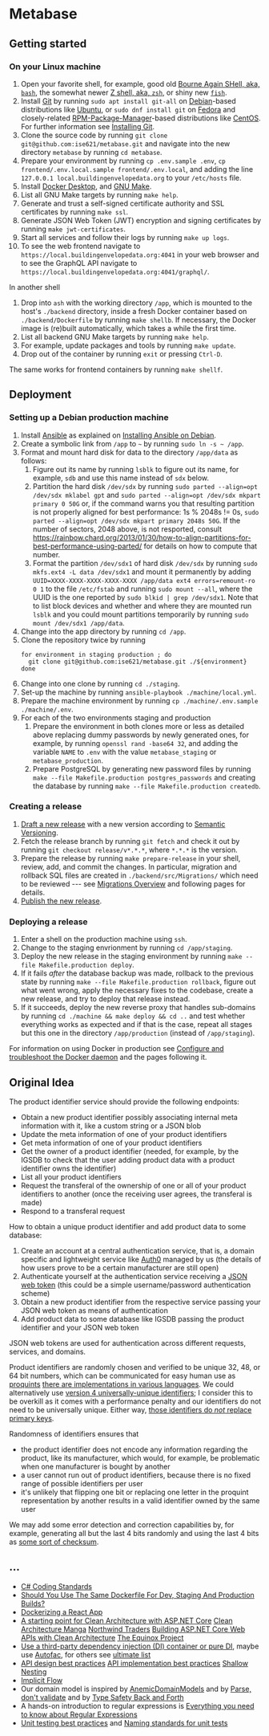 # Metabase

## Getting started

### On your Linux machine
1. Open your favorite shell, for example, good old
   [Bourne Again SHell, aka, `bash`](https://www.gnu.org/software/bash/),
   the somewhat newer
   [Z shell, aka, `zsh`](https://www.zsh.org/),
   or shiny new
   [`fish`](https://fishshell.com/).
2. Install [Git](https://git-scm.com/) by running
   `sudo apt install git-all` on [Debian](https://www.debian.org/)-based
   distributions like [Ubuntu](https://ubuntu.com/), or
   `sudo dnf install git` on [Fedora](https://getfedora.org/) and closely-related
   [RPM-Package-Manager](https://rpm.org/)-based distributions like
   [CentOS](https://www.centos.org/). For further information see
   [Installing Git](https://git-scm.com/book/en/v2/Getting-Started-Installing-Git).
3. Clone the source code by running
   `git clone git@github.com:ise621/metabase.git` and navigate
   into the new directory `metabase` by running `cd metabase`.
4. Prepare your environment by running `cp .env.sample .env`,
   `cp frontend/.env.local.sample frontend/.env.local`, and adding the line
   `127.0.0.1 local.buildingenvelopedata.org` to your `/etc/hosts` file.
5. Install [Docker Desktop](https://www.docker.com/products/docker-desktop), and
   [GNU Make](https://www.gnu.org/software/make/).
6. List all GNU Make targets by running `make help`.
7. Generate and trust a self-signed certificate authority and SSL certificates
   by running `make ssl`.
8. Generate JSON Web Token (JWT) encryption and signing certificates by running
   `make jwt-certificates`.
9. Start all services and follow their logs by running `make up logs`.
10. To see the web frontend navigate to
   `https://local.buildingenvelopedata.org:4041` in your web browser and to see
   the GraphQL API navigate to
   `https://local.buildingenvelopedata.org:4041/graphql/`.

In another shell
1. Drop into `ash` with the working directory `/app`, which is mounted to the
   host's `./backend` directory, inside a fresh Docker container based on
   `./backend/Dockerfile` by running `make shellb`.  If necessary, the Docker
   image is (re)built automatically, which takes a while the first time.
2. List all backend GNU Make targets by running `make help`.
3. For example, update packages and tools by running `make update`.
4. Drop out of the container by running `exit` or pressing `Ctrl-D`.

The same works for frontend containers by running `make shellf`.

## Deployment

### Setting up a Debian production machine
1. Install [Ansible](https://www.ansible.com) as explained on
   [Installing Ansible on Debian](https://docs.ansible.com/ansible/latest/installation_guide/intro_installation.html#installing-ansible-on-debian).
1. Create a symbolic link from `/app` to `~` by running `sudo ln -s ~ /app`.
1. Format and mount hard disk for data to the directory `/app/data` as follows:
   1. Figure out its name by running `lsblk` to figure out its name, for
      example, `sdb` and use this name instead of `sdx` below.
   1. Partition the hard disk `/dev/sdx` by running
      `sudo parted --align=opt /dev/sdx mklabel gpt`
      and
      `sudo parted --align=opt /dev/sdx mkpart primary 0 50G`
      or, if the command warns you that resulting partition is not properly
      aligned for best performance: 1s % 2048s != 0s,
      `sudo parted --align=opt /dev/sdx mkpart primary 2048s 50G`.
      If the number of sectors, 2048 above, is not resported, consult
      https://rainbow.chard.org/2013/01/30/how-to-align-partitions-for-best-performance-using-parted/
      for details on how to compute that number.
   1. Format the partition `/dev/sdx1` of hard disk `/dev/sdx` by running
      `sudo mkfs.ext4 -L data /dev/sdx1`
      and mount it permanently by adding
      `UUID=XXXX-XXXX-XXXX-XXXX-XXXX /app/data ext4 errors=remount-ro 0 1`
      to the file `/etc/fstab` and running
      `sudo mount --all`,
      where the UUID is the one reported by
      `sudo blkid | grep /dev/sdx1`.
      Note that to list block devices and whether and where they are
      mounted run `lsblk` and you could mount partitions temporarily by running
      `sudo mount /dev/sdx1 /app/data`.
1. Change into the app directory by running `cd /app`.
1. Clone the repository twice by running
   ```
   for environment in staging production ; do
     git clone git@github.com:ise621/metabase.git ./${environment}
   done
   ```
1. Change into one clone by running `cd ./staging`.
1. Set-up the machine by running `ansible-playbook ./machine/local.yml`.
1. Prepare the machine environment by running
   `cp ./machine/.env.sample ./machine/.env`.
1. For each of the two environments staging and production
   1. Prepare the environment in both clones more or less as detailed above
      replacing dummy passwords by newly generated ones, for example, by running
      `openssl rand -base64 32`,
      and adding the variable `NAME` to `.env` with the value
      `metabase_staging` or `metabase_production`.
   1. Prepare PostgreSQL by generating new password files by running
      `make --file Makefile.production postgres_passwords`
      and creating the database by running
      `make --file Makefile.production createdb`.

### Creating a release
1. [Draft a new release](https://github.com/ise621/metabase/actions) with a new
   version according to [Semantic Versioning](https://semver.org).
1. Fetch the release branch by running `git fetch` and check it out by running
   `git checkout release/v*.*.*`, where `*.*.*` is the version.
1. Prepare the release by running `make prepare-release` in your shell, review,
   add, and commit the changes. In particular, migration and rollback SQL files
   are created in `./backend/src/Migrations/` which need to be reviewed --- see
   [Migrations Overview](https://docs.microsoft.com/en-us/ef/core/managing-schemas/migrations/?tabs=dotnet-core-cli)
   and following pages for details.
1. [Publish the new release](https://github.com/ise621/metabase/actions).

### Deploying a release
1. Enter a shell on the production machine using `ssh`.
1. Change to the staging envrionment by running `cd /app/staging`.
1. Deploy the new release in the staging environment by running
   `make --file Makefile.production deploy`.
1. If it fails *after* the database backup was made, rollback to the previous
   state by running
   `make --file Makefile.production rollback`,
   figure out what went wrong, apply the necessary fixes to the codebase,
   create a new release, and try to deploy that release instead.
1. If it succeeds, deploy the new reverse proxy that handles sub-domains by
   running `cd ./machine && make deploy && cd ..` and test whether everything
   works as expected and if that is the case, repeat all stages but this one in
   the directory `/app/production` (instead of `/app/staging`).

For information on using Docker in production see
[Configure and troubleshoot the Docker daemon](https://docs.docker.com/config/daemon/)
and the pages following it.

## Original Idea

The product identifier service should provide the following endpoints:
* Obtain a new product identifier possibly associating internal meta information with it, like a custom string or a JSON blob
* Update the meta information of one of your product identifiers
* Get meta information of one of your product identifiers
* Get the owner of a product identifier (needed, for example, by the IGSDB to check that the user adding product data with a product identifier owns the identifier)
* List all your product identifiers
* Request the transferal of the ownership of one or all of your product identifiers to another (once the receiving user agrees, the transferal is made)
* Respond to a transferal request

How to obtain a unique product identifier and add product data to some database:
1. Create an account at a central authentication service, that is, a domain specific and lightweight service like [Auth0](https://auth0.com) managed by us (the details of how users prove to be a certain manufacturer are still open)
2. Authenticate yourself at the authentication service receiving a [JSON web token](https://jwt.io) (this could be a simple username/password authentication scheme)
3. Obtain a new product identifier from the respective service passing your JSON web token as means of authentication
4. Add product data to some database like IGSDB passing the product identifier and your JSON web token

JSON web tokens are used for authentication across different requests, services, and domains.

Product identifiers are randomly chosen and verified to be unique 32, 48, or 64 bit numbers, which can be communicated for easy human use as [proquints](https://arxiv.org/html/0901.4016) [there are implementations in various languages](https://github.com/dsw/proquint). We could alternatively use [version 4 universally-unique identifiers](https://tools.ietf.org/html/rfc4122); I consider this to be overkill as it comes with a performance penalty and our identifiers do not need to be universally unique. Either way, [those identifiers do _not_ replace primary keys](https://tomharrisonjr.com/uuid-or-guid-as-primary-keys-be-careful-7b2aa3dcb439).

Randomness of identifiers ensures that
* the product identifier does not encode any information regarding the product, like its manufacturer, which would, for example, be problematic when one manufacturer is bought by another
* a user cannot run out of product identifiers, because there is no fixed range of possible identifiers per user
* it's unlikely that flipping one bit or replacing one letter in the proquint representation by another results in a valid identifier owned by the same user

We may add some error detection and correction capabilities by, for example, generating all but the last 4 bits randomly and using the last 4 bits as [some sort of checksum](https://en.wikipedia.org/wiki/Checksum).

## ...

- [C# Coding Standards](https://www.dofactory.com/reference/csharp-coding-standards)
- [Should You Use The Same Dockerfile For Dev, Staging And Production Builds?](https://vsupalov.com/same-dockerfile-dev-staging-production/)
- [Dockerizing a React App](https://mherman.org/blog/dockerizing-a-react-app/)
- [A starting point for Clean Architecture with ASP.NET Core](https://github.com/ardalis/CleanArchitecture)
  [Clean Architecture Manga](https://github.com/ivanpaulovich/clean-architecture-manga)
  [Northwind Traders](https://github.com/JasonGT/NorthwindTraders)
  [Building ASP.NET Core Web APIs with Clean Architecture](https://fullstackmark.com/post/18/building-aspnet-core-web-apis-with-clean-architecture)
  [The Equinox Project](https://github.com/EduardoPires/EquinoxProject)
- [Use a third-party dependency injection (DI) container or pure DI](https://stackoverflow.com/questions/30681477/why-would-one-use-a-third-party-di-container-over-the-built-in-asp-net-core-di-c/30682214#30682214), maybe use [Autofac](https://autofac.org/), for others see [ultimate list](Shttps://www.claudiobernasconi.ch/2019/01/24/the-ultimate-list-of-net-dependency-injection-frameworks/)
- [API design best practices](https://docs.microsoft.com/en-us/azure/architecture/best-practices/api-design)
  [API implementation best practices](https://docs.microsoft.com/en-us/azure/architecture/best-practices/api-implementation)
  [Shallow Nesting](https://guides.rubyonrails.org/routing.html#shallow-nesting)
- [Implicit Flow](https://auth0.com/docs/flows/concepts/implicit)
- Our domain model is inspired by
    [AnemicDomainModels](https://github.com/vkhorikov/AnemicDomainModel/tree/master/After/src/Logic/Customers)
    and by
    [Parse, don't validate](https://lexi-lambda.github.io/blog/2019/11/05/parse-don-t-validate/)
    and by
    [Type Safety Back and Forth](https://www.parsonsmatt.org/2017/10/11/type_safety_back_and_forth.html)
- A hands-on introduction to regular expressions is [Everything you need to know about Regular Expressions](https://towardsdatascience.com/everything-you-need-to-know-about-regular-expressions-8f622fe10b03)
- [Unit testing best practices](https://docs.microsoft.com/en-us/dotnet/core/testing/unit-testing-best-practices)
  and
  [Naming standards for unit tests](https://osherove.com/blog/2005/4/3/naming-standards-for-unit-tests.html)
